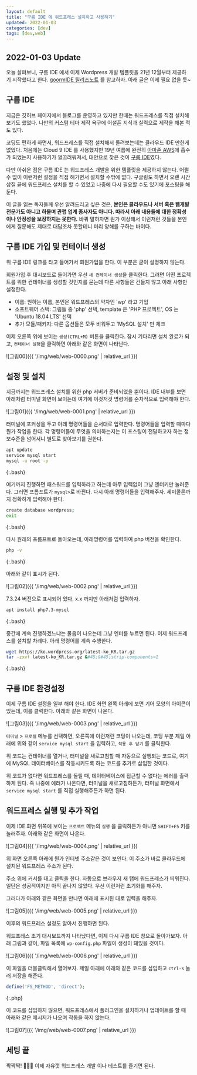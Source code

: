 ```yaml
---
layout: default
title: "구름 IDE 에 워드프레스 설치하고 사용하기"
updated: 2022-01-03
categories: [dev]
tags: [dev,web]
---
```


## 2022-01-03 Update

오늘 살펴보니, 구름 IDE 에서 이제 Wordpress 개발 템플릿을 21년 12월부터 제공하기 시작했다고 한다. [goormIDE 릴리즈노트](https://blog.goorm.io/goormide-release-note-december-2021/) 를 참고하자. 아래 글은 이제 필요 없을 듯~

## 구름 IDE

지금은 깃허브 페이지에서 블로그를 운영하고 있지만 한때는 워드프레스를 직접 설치해보기도 했었다. 나만의 커스텀 테마 제작 욕구에 어설픈 지식과 실력으로 제작을 해본 적도 있다.

코딩도 편하게 하면서, 워드프레스를 직접 설치해서 돌려보는데는 클라우드 IDE 만한게 없었다. 처음에는 Cloud 9 IDE 를 사용했지만 19년 여름에 완전히 [아마존 AWS](https://aws.amazon.com/ko/cloud9/)에 흡수가 되었는지 사용하기가 껄끄러워져서, 대안으로 찾은 것이 [구름 IDE](https://ide.goorm.io/)였다.

다만 아쉬운 점은 구름 IDE 는 워드프레스 개발을 위한 템플릿을 제공하지 않는다. 어쩔 수 없이 이런저런 설정을 직접 해가면서 설치할 수밖에 없다. 구글링도 하면서 오랜 시간 삽질 끝에 워드프레스 설치를 할 수 있었고 나중에 다시 필요할 수도 있기에 포스팅을 해 둔다.

이 글을 읽는 독자들께 우선 알려드리고 싶은 것은, **본인은 클라우드나 서버 혹은 웹개발 전문가도 아니고 하물며 관렵 업계 종사자도 아니다. 따라서 아래 내용들에 대한 정확성이나 안정성을 보장하지는 못한다.** 바꿔 말하자면 뭔가 이상해서 이런저런 것들을 본인에게 질문해도 제대로 대답조차 못할테니 미리 양해를 구하는 바이다.

## 구름 IDE 가입 및 컨테이너 생성

위 구름 IDE 링크를 타고 들어가서 회원가입을 한다. 이 부분은 굳이 설명하지 않는다.

회원가입 후 대시보드로 들어가면 우선 `새 컨테이너 생성`을 클릭한다. 그러면 어떤 프로젝트를 위한 컨테이너를 생성할 것인지를 묻는데 다른 사항들은 건들지 않고 아래 사항만 설정한다.

- 이름: 원하는 이름, 본인은 워드프레스의 약자인 'wp' 라고 기입
- 소프트웨어 스택: 그림들 중 'php' 선택, template 은 'PHP 프로젝트', OS 는 'Ubuntu 18.04 LTS' 선택
- 추가 모듈/패키지: 다른 옵션들은 모두 비워두고 'MySQL 설치' 만 체크

이제 오른쪽 위에 보이는 `생성(CTRL+M)` 버튼을 클릭한다. 잠시 기다리면 설치 완료가 되고, `컨테이너 실행`을 클릭하면 아래와 같은 화면이 나타난다.

![그림00]({{ '/img/web/web-0000.png' | relative_url }})

## 설정 및 설치

지금까지는 워드프레스 설치를 위한 php 서버가 준비되었을 뿐이다. IDE 내부를 보면 아래처럼 터미널 화면이 보이는데 여기에 이것저것 명령어를 순차적으로 입력해야 한다.

![그림01]({{ '/img/web/web-0001.png' | relative_url }})

터미널에 포커싱을 두고 아래 명령어들을 순서대로 입력한다. 명령어들을 입력할 때마다 뭔가 작업을 한다. 각 명령어들이 무엇을 의미하는지는 이 포스팅이 전달하고자 하는 정보수준을 넘어서니 별도로 찾아보기를 권한다.

```bash
apt update
service mysql start
mysql -u root -p
```
{:.bash}

여기까지 진행하면 패스워드를 입력하라고 하는데 아무 입력없이 그냥 엔터키만 눌러준다. 그러면 프롬프트가 `mysql>`로 바뀐다. 다시 아래 명령어들을 입력해주자. 세미콜론까지 정확하게 입력해야 한다.

```bash
create database wordpress;
exit
```
{:.bash}

다시 원래의 프롬프트로 돌아오는데, 아래명령어를 입력하여 php 버전을 확인한다.

```bash
php -v
```
{:.bash}

아래와 같이 표시가 된다.

![그림02]({{ '/img/web/web-0002.png' | relative_url }})

7.3.24 버전으로 표시되어 있다. x.x 까지만 아래처럼 입력하자.

```bash
apt install php7.3-mysql
```
{:.bash}

중간에 계속 진행하겠느냐는 물음이 나오는데 그냥 엔터를 누르면 된다. 이제 워드프레스를 설치할 차례다. 아래 명령어를 계속 수행한다.

```bash
wget https://ko.wordpress.org/latest-ko_KR.tar.gz
tar -zxvf latest-ko_KR.tar.gz &#45;&#45;strip-components=1
```
{:.bash}

## 구름 IDE 환경설정

이제 구름 IDE 설정을 일부 해야 한다. IDE 화면 왼쪽 아래에 보면 기어 모양의 아이콘이 있는데, 이를 클릭한다. 아래와 같은 화면이 나온다.

![그림03]({{ '/img/web/web-0003.png' | relative_url }})

`터미널` > `프로필` 메뉴를 선택하면, 오른쪽에 이런저런 코딩이 나오는데, 코딩 부분 제일 아래에 위와 같이 `service mysql start` 을 입력하고, `적용 후 닫기` 를 클릭한다.

위 코드는 컨테이너를 열거나, 터미널을 새로고침할 때 자동으로 실행되는 코드로, 여기에 MySQL 데이터베이스를 작동시키도록 하는 코드를 추가로 삽입한 것이다.

위 코드가 없다면 워드프레스를 돌릴 때, 데이터베이스에 접근할 수 없다는 에러를 출력하게 된다. 즉 나중에 에러가 나온다면, 터미널을 새로고침하든가, 터미널 화면에서 `service mysql start` 를 직접 실행해주든가 하면 된다.

## 워드프레스 실행 및 추가 작업

이제 IDE 화면 위쪽에 보이는 `프로젝트` 메뉴의 `실행` 을 클릭하든가 아니면 `SHIFT+F5` 키를 눌러주자. 아래와 같은 화면이 나온다.

![그림04]({{ '/img/web/web-0004.png' | relative_url }})

위 화면 오른쪽 아래에 뭔가 인터넷 주소같은 것이 보인다. 이 주소가 바로 클라우드에 설치된 워드프레스 주소가 된다.

주소 위에 커서를 대고 클릭을 한다. 자동으로 브라우저 새 탭에 워드프레스가 띄워진다. 일단은 성공적이지만 아직 끝나지 않았다. 우선 이런저런 초기화를 해주자.

그러다가 아래와 같은 화면을 만나면 아래에 표시된 대로 입력을 해주자.

![그림05]({{ '/img/web/web-0005.png' | relative_url }})

이후의 워드프레스 설정도 알아서 진행하면 된다.

워드프레스 초기 대시보드까지 나타났다면, 이제 다시 구름 IDE 창으로 돌아가보자. 아래 그림과 같이, 파일 목록에 `wp-config.php` 파일이 생성이 돼있을 것이다.

![그림06]({{ '/img/web/web-0006.png' | relative_url }})

이 파일을 더블클릭해서 열어보자. 제일 아래에 아래와 같은 코드를 삽입하고 `ctrl-s` 눌러 저장을 해준다.

```php
define('FS_METHOD', 'direct');
```
{:.php}

이 코드를 삽입하지 않으면, 워드프레스에서 플러그인을 설치하거나 업데이트를 할 때 아래와 같은 메시지가 나오며 작동을 하지 않는다.

![그림07]({{ '/img/web/web-0007.png' | relative_url }})

## 세팅 끝

짝짝짝! 👏👏👏 이제 자유껏 워드프레스 개발 이나 테스트를 즐기면 된다.
